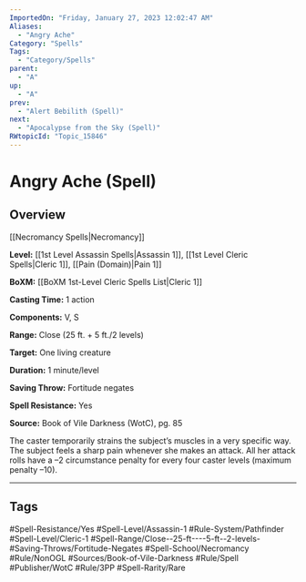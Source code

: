 ```yaml
---
ImportedOn: "Friday, January 27, 2023 12:02:47 AM"
Aliases:
  - "Angry Ache"
Category: "Spells"
Tags:
  - "Category/Spells"
parent:
  - "A"
up:
  - "A"
prev:
  - "Alert Bebilith (Spell)"
next:
  - "Apocalypse from the Sky (Spell)"
RWtopicId: "Topic_15846"
---
```

# Angry Ache (Spell)
## Overview
[[Necromancy Spells|Necromancy]]

**Level:** [[1st Level Assassin Spells|Assassin 1]], [[1st Level Cleric Spells|Cleric 1]], [[Pain (Domain)|Pain 1]]

**BoXM:** [[BoXM 1st-Level Cleric Spells List|Cleric 1]]

**Casting Time:** 1 action

**Components:** V, S

**Range:** Close (25 ft. + 5 ft./2 levels)

**Target:** One living creature

**Duration:** 1 minute/level

**Saving Throw:** Fortitude negates

**Spell Resistance:** Yes

**Source:** Book of Vile Darkness (WotC), pg. 85

The caster temporarily strains the subject’s muscles in a very specific way. The subject feels a sharp pain whenever she makes an attack. All her attack rolls have a –2 circumstance penalty for every four caster levels (maximum penalty –10).


---
## Tags
#Spell-Resistance/Yes #Spell-Level/Assassin-1 #Rule-System/Pathfinder #Spell-Level/Cleric-1 #Spell-Range/Close--25-ft----5-ft--2-levels- #Saving-Throws/Fortitude-Negates #Spell-School/Necromancy #Rule/NonOGL #Sources/Book-of-Vile-Darkness #Rule/Spell #Publisher/WotC #Rule/3PP #Spell-Rarity/Rare

